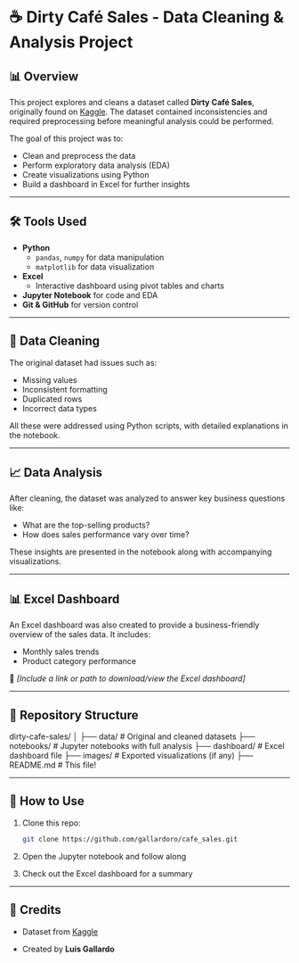 # ☕ Dirty Café Sales - Data Cleaning & Analysis Project

## 📊 Overview

This project explores and cleans a dataset called **Dirty Café Sales**, originally found on [Kaggle](https://www.kaggle.com/datasets/ahmedmohamed2003/cafe-sales-dirty-data-for-cleaning-training/data). The dataset contained inconsistencies and required preprocessing before meaningful analysis could be performed. 

The goal of this project was to:

- Clean and preprocess the data
- Perform exploratory data analysis (EDA)
- Create visualizations using Python
- Build a dashboard in Excel for further insights

---

## 🛠️ Tools Used

- **Python**
  - `pandas`, `numpy` for data manipulation
  - `matplotlib` for data visualization
- **Excel**
  - Interactive dashboard using pivot tables and charts
- **Jupyter Notebook** for code and EDA
- **Git & GitHub** for version control

---

## 🧹 Data Cleaning

The original dataset had issues such as:

- Missing values
- Inconsistent formatting
- Duplicated rows
- Incorrect data types

All these were addressed using Python scripts, with detailed explanations in the notebook.

---

## 📈 Data Analysis

After cleaning, the dataset was analyzed to answer key business questions like:

- What are the top-selling products?
- How does sales performance vary over time?

These insights are presented in the notebook along with accompanying visualizations.

---

## 📊 Excel Dashboard

An Excel dashboard was also created to provide a business-friendly overview of the sales data. It includes:

- Monthly sales trends
- Product category performance

📎 *[Include a link or path to download/view the Excel dashboard]*

---

## 📂 Repository Structure

dirty-cafe-sales/ │ ├── data/ # Original and cleaned datasets ├── notebooks/ # Jupyter notebooks with full analysis ├── dashboard/ # Excel dashboard file ├── images/ # Exported visualizations (if any) ├── README.md # This file!

---

## 📌 How to Use

1. Clone this repo:
   ```bash
   git clone https://github.com/gallardoro/cafe_sales.git

2. Open the Jupyter notebook and follow along

3. Check out the Excel dashboard for a summary

---

## 📌 Credits

- Dataset from [Kaggle](https://www.kaggle.com/datasets/ahmedmohamed2003/cafe-sales-dirty-data-for-cleaning-training/data)

- Created by **Luis Gallardo**
